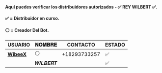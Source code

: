 #### Aquí puedes verificar los distribuidores autorizados - ✅ REY WILBERT ✅.
#### ✅ = Distribuidor en curso.
#### ⚪ = Creador Del Bot.
 
| USUARIO          |   𝐍𝐎𝐌𝐁𝐑𝐄                | CONTACTO    | ESTADO
| ------------     | ------------            | ------------| ------------
| [**WibeeX**](https://github.com/WibeeX)        | ⚪ | +18293733257 | ✅
|       |       𝑾𝑰𝑳𝑩𝑬𝑹𝑻        |     | ✅

